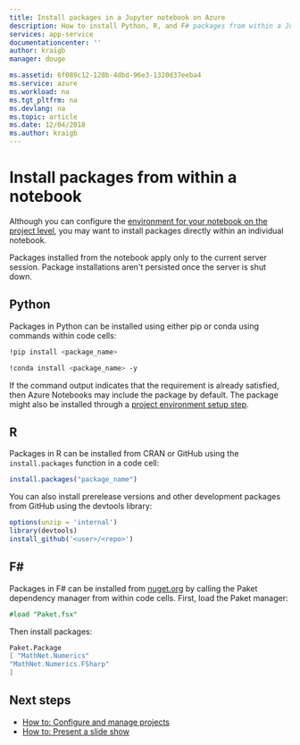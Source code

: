 ```yaml
---
title: Install packages in a Jupyter notebook on Azure
description: How to install Python, R, and F# packages from within a Jupyter notebook running on Azure.
services: app-service
documentationcenter: ''
author: kraigb
manager: douge

ms.assetid: 6f089c12-128b-4dbd-96e3-1320d37eeba4
ms.service: azure
ms.workload: na
ms.tgt_pltfrm: na
ms.devlang: na
ms.topic: article
ms.date: 12/04/2018
ms.author: kraigb
---
```


# Install packages from within a notebook

Although you can configure the [environment for your notebook on the project level](configure-manage-azure-notebooks-projects.md#configure-the-project-environment), you may want to install packages directly within an individual notebook.

Packages installed from the notebook apply only to the current server session. Package installations aren't persisted once the server is shut down.

## Python

Packages in Python can be installed using either pip or conda using commands within code cells:

```bash
!pip install <package_name>

!conda install <package_name> -y
```

If the command output indicates that the requirement is already satisfied, then Azure Notebooks may include the package by default. The package might also be installed through a [project environment setup step](configure-manage-azure-notebooks-projects.md#configure-the-project-environment).

## R

Packages in R can be installed from CRAN or GitHub using the `install.packages` function in a code cell:

```r
install.packages("package_name")
```

You can also install prerelease versions and other development packages from GitHub using the devtools library:

```r
options(unzip = 'internal')
library(devtools)
install_github('<user>/<repo>')
```

## F#

Packages in F# can be installed from [nuget.org](https://www.nuget.org) by calling the Paket dependency manager from within code cells. First, load the Paket manager:

```fsharp
#load "Paket.fsx"
```

Then install packages:

```fsharp
Paket.Package
[ "MathNet.Numerics"
"MathNet.Numerics.FSharp"
]
```

## Next steps

- [How to: Configure and manage projects](configure-manage-azure-notebooks-projects.md)
- [How to: Present a slide show](present-jupyter-notebooks-slideshow.md)
